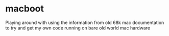 # macboot
Playing around with using the information from old 68k mac documentation to try and get my own code running on bare old world mac hardware
